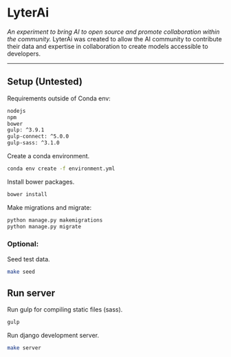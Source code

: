 # LyterAi

*An experiment to bring AI to open source and promote collaboration within the community.*
LyterAi was created to allow the AI community to contribute their data and expertise in collaboration to create models accessible to developers.
<hr>

## Setup (Untested)
Requirements outside of Conda env:
```bash
nodejs
npm
bower
gulp: ^3.9.1
gulp-connect: ^5.0.0
gulp-sass: ^3.1.0
```
Create a conda environment.
```bash
conda env create -f environment.yml
```
Install bower packages.
```bash
bower install
```
Make migrations and migrate:
```bash
python manage.py makemigrations
python manage.py migrate
```
### Optional:
Seed test data.
```bash
make seed
```

## Run server
Run gulp for compiling static files (sass).
```bash
gulp
```
Run django development server.
```bash
make server
